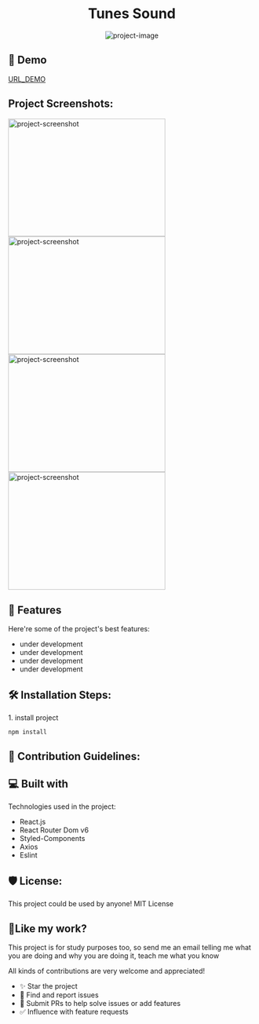 <!-- ========== Title ========== -->
<h1 align="center" id="title">Tunes Sound</h1>

<p align="center"><img src="https://socialify.git.ci/lbcamargo94/tunes-sound/image?font=Inter&amp;forks=1&amp;issues=1&amp;language=1&amp;owner=1&amp;pattern=Brick%20Wall&amp;pulls=1&amp;stargazers=1&amp;theme=Dark" alt="project-image"></p>

<!-- ========== Demonstration ========== -->
<h2>🚀 Demo</h2>

[URL_DEMO](URL_DEMO)

<!-- ========== Screenshots ========== -->
<h2>Project Screenshots:</h2>

<img src="under_development" alt="project-screenshot" width="320" height="240/">

<img src="under_development" alt="project-screenshot" width="320" height="240/">

<img src="under_development" alt="project-screenshot" width="320" height="240/">

<img src="under_development" alt="project-screenshot" width="320" height="240/">

<!-- ========== Features ========== -->
<h2>🧐 Features</h2>

Here're some of the project's best features:

- under development
- under development
- under development
- under development

<!-- ========== Installation ========== -->
<h2>🛠️ Installation Steps:</h2>

<p>1. install project</p>

```
npm install
```

<!-- ========== Contribution ========== -->
<h2>🍰 Contribution Guidelines:</h2>

<!-- ========== Built with ========== -->
<h2>💻 Built with</h2>

Technologies used in the project:

- React.js
- React Router Dom v6
- Styled-Components
- Axios
- Eslint

<!-- ========== License ========== -->
<h2>🛡️ License:</h2>

This project could be used by anyone! MIT License

<!-- ========== Like my work? ========== -->
<h2>💖Like my work?</h2>

This project is for study purposes too, so send me an email telling me what you are doing and why you are doing it, teach me what you know

All kinds of contributions are very welcome and appreciated!

- ✨ Star the project
- 🐛 Find and report issues
- 📝 Submit PRs to help solve issues or add features
- ✅ Influence with feature requests
